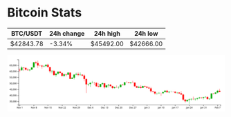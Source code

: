 # Bitcoin Stats

BTC/USDT|24h change|24h high|24h low|
|---|---|---|---|
|$42843.78|-3.34%|$45492.00|$42666.00|

<img src="./chart.svg">
